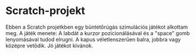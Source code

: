 # Scratch-projekt
Ebben a Scratch projetkben egy büntetőrúgás szimulációs játékot alkottam meg.
A játék menete: A labdát a kurzor pozicionálásával és a "space" gomb lenyomásával tudod elrugni. A kapus véletlenszerűen balra, jobbra vagy középre vetődik.
Jó játékot kívánok. 
